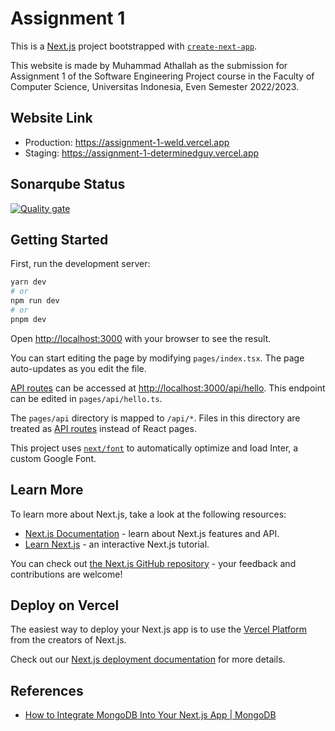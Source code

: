 # Assignment 1

This is a [Next.js](https://nextjs.org/) project bootstrapped with [`create-next-app`](https://github.com/vercel/next.js/tree/canary/packages/create-next-app).

This website is made by Muhammad Athallah as the submission for Assignment 1 of the Software Engineering Project course in the Faculty of Computer Science, Universitas Indonesia, Even Semester 2022/2023.

## Website Link

- Production: <https://assignment-1-weld.vercel.app>
- Staging: <https://assignment-1-determinedguy.vercel.app>

## Sonarqube Status

[![Quality gate](https://sonarqube.cs.ui.ac.id/api/project_badges/quality_gate?project=determinedguy-ppl-2023_assignment-1_AYZWFEtdoB3q0Wl8w2p8)](https://sonarqube.cs.ui.ac.id/dashboard?id=determinedguy-ppl-2023_assignment-1_AYZWFEtdoB3q0Wl8w2p8)

## Getting Started

First, run the development server:

```bash
yarn dev
# or
npm run dev
# or
pnpm dev
```

Open [http://localhost:3000](http://localhost:3000) with your browser to see the result.

You can start editing the page by modifying `pages/index.tsx`. The page auto-updates as you edit the file.

[API routes](https://nextjs.org/docs/api-routes/introduction) can be accessed at [http://localhost:3000/api/hello](http://localhost:3000/api/hello). This endpoint can be edited in `pages/api/hello.ts`.

The `pages/api` directory is mapped to `/api/*`. Files in this directory are treated as [API routes](https://nextjs.org/docs/api-routes/introduction) instead of React pages.

This project uses [`next/font`](https://nextjs.org/docs/basic-features/font-optimization) to automatically optimize and load Inter, a custom Google Font.

## Learn More

To learn more about Next.js, take a look at the following resources:

- [Next.js Documentation](https://nextjs.org/docs) - learn about Next.js features and API.
- [Learn Next.js](https://nextjs.org/learn) - an interactive Next.js tutorial.

You can check out [the Next.js GitHub repository](https://github.com/vercel/next.js/) - your feedback and contributions are welcome!

## Deploy on Vercel

The easiest way to deploy your Next.js app is to use the [Vercel Platform](https://vercel.com/new?utm_medium=default-template&filter=next.js&utm_source=create-next-app&utm_campaign=create-next-app-readme) from the creators of Next.js.

Check out our [Next.js deployment documentation](https://nextjs.org/docs/deployment) for more details.

## References

- [How to Integrate MongoDB Into Your Next.js App | MongoDB](https://www.mongodb.com/developer/languages/javascript/nextjs-with-mongodb/)
